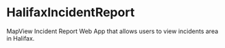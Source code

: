 # HalifaxIncidentReport
MapView Incident Report Web App that allows users to view incidents area in Halifax.
